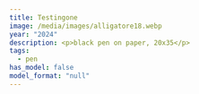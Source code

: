 ```yaml
---
title: Testingone
image: /media/images/alligatore18.webp
year: "2024"
description: <p>black pen on paper, 20x35</p>
tags:
  - pen
has_model: false
model_format: "null"
---
```

